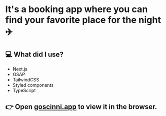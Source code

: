 
# It's a booking app where you can find your favorite place for the night ✈️

## 💻 What did I use?

* Next.js
* GSAP
* TailwindCSS
* Styled components
* TypeScript

## 👉 Open [goscinni.app](https://goscinni.vercel.app/) to view it in the browser.
